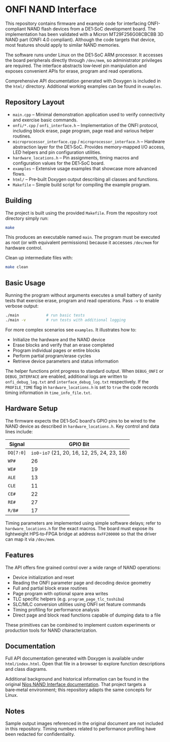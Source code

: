 # ONFI NAND Interface



This repository contains firmware and example code for interfacing ONFI-compliant NAND flash devices from a DE1‑SoC development board.  The implementation has been validated with a Micron MT29F256G08CBCBB 3D NAND part (ONFI&nbsp;4.0 compliant).  Although the code targets that device, most features should apply to similar NAND memories.

The software runs under Linux on the DE1‑SoC ARM processor.  It accesses the board peripherals directly through `/dev/mem`, so administrator privileges are required.  The interface abstracts low‑level pin manipulation and exposes convenient APIs for erase, program and read operations.

Comprehensive API documentation generated with Doxygen is included in the `html/` directory.  Additional working examples can be found in `examples`.


## Repository Layout

- `main.cpp` – Minimal demonstration application used to verify connectivity and exercise basic commands.
- `onfi/*.cpp` / `onfi_interface.h` – Implementation of the ONFI protocol, including block erase, page program, page read and various helper routines.
- `microprocessor_interface.cpp` / `microprocessor_interface.h` – Hardware abstraction layer for the DE1‑SoC.  Provides memory‑mapped I/O access, LED helpers and pin configuration utilities.
- `hardware_locations.h` – Pin assignments, timing macros and configuration values for the DE1‑SoC board.
- `examples` – Extensive usage examples that showcase more advanced flows.
- `html/` – Pre‑built Doxygen output describing all classes and functions.
- `Makefile` – Simple build script for compiling the example program.

## Building

The project is built using the provided `Makefile`.  From the repository root directory simply run:

```bash
make
```

This produces an executable named `main`.  The program must be executed as root (or with equivalent permissions) because it accesses `/dev/mem` for hardware control.

Clean up intermediate files with:

```bash
make clean
```

## Basic Usage

Running the program without arguments executes a small battery of
sanity tests that exercise erase, program and read operations.  Pass
`-v` to enable verbose output:

```bash
./main            # run basic tests
./main -v         # run tests with additional logging
```

For more complex scenarios see `examples`.  It illustrates how to:

- Initialize the hardware and the NAND device
- Erase blocks and verify that an erase completed
- Program individual pages or entire blocks
- Perform partial program/erase cycles
- Retrieve device parameters and status information

The helper functions print progress to standard output.  When `DEBUG_ONFI` or `DEBUG_INTERFACE` are enabled, additional logs are written to `onfi_debug_log.txt` and `interface_debug_log.txt` respectively.  If the `PROFILE_TIME` flag in `hardware_locations.h` is set to `true` the code records timing information in `time_info_file.txt`.

## Hardware Setup

The firmware expects the DE1‑SoC board's GPIO pins to be wired to the NAND device as described in `hardware_locations.h`.  Key control and data lines include:

| Signal | GPIO Bit |
| ------ | -------- |
| `DQ[7:0]` | `io0`-`io7` (21, 20, 16, 12, 25, 24, 23, 18) |
| `WP#` | 26 |
| `WE#` | 19 |
| `ALE` | 13 |
| `CLE` | 11 |
| `CE#` | 22 |
| `RE#` | 27 |
| `R/B#` | 17 |

Timing parameters are implemented using simple software delays; refer to `hardware_locations.h` for the exact macros.  The board must expose its lightweight HPS‑to‑FPGA bridge at address `0xFF200000` so that the driver can map it via `/dev/mem`.

## Features

The API offers fine grained control over a wide range of NAND operations:

- Device initialization and reset
- Reading the ONFI parameter page and decoding device geometry
- Full and partial block erase routines
- Page program with optional spare area writes
- TLC specific helpers (e.g. `program_page_tlc_toshiba`)
- SLC/MLC conversion utilities using ONFI set feature commands
- Timing profiling for performance analysis
- Direct page and block read functions capable of dumping data to a file

These primitives can be combined to implement custom experiments or production tools for NAND characterization.

## Documentation

Full API documentation generated with Doxygen is available under `html/index.html`.  Open that file in a browser to explore function descriptions and class diagrams.

Additional background and historical information can be found in the original [Nios NAND Interface documentation](https://sickranchez-c137.github.io/nios_NAND_interface/).  That project targets a bare‑metal environment; this repository adapts the same concepts for Linux.

## Notes

Sample output images referenced in the original document are not included in this repository.  Timing numbers related to performance profiling have been redacted for confidentiality.

